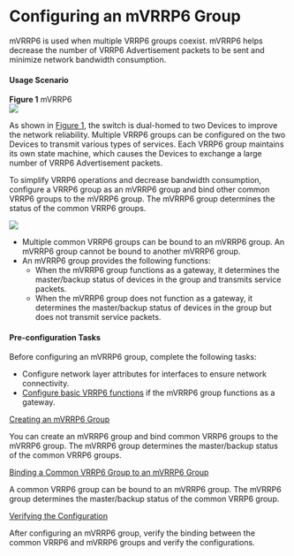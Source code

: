 Configuring an mVRRP6 Group
===========================

mVRRP6 is used when multiple VRRP6 groups coexist. mVRRP6 helps decrease the number of VRRP6 Advertisement packets to be sent and minimize network bandwidth consumption.

#### Usage Scenario

**Figure 1** mVRRP6  
![](images/fig_dc_vrp_vrrp6_cfg_010801.png)  

As shown in [Figure 1](#EN-US_TASK_0172361861__fig_dc_vrp_vrrp6_cfg_010801), the switch is dual-homed to two Devices to improve the network reliability. Multiple VRRP6 groups can be configured on the two Devices to transmit various types of services. Each VRRP6 group maintains its own state machine, which causes the Devices to exchange a large number of VRRP6 Advertisement packets.

To simplify VRRP6 operations and decrease bandwidth consumption, configure a VRRP6 group as an mVRRP6 group and bind other common VRRP6 groups to the mVRRP6 group. The mVRRP6 group determines the status of the common VRRP6 groups.

![](../../../../public_sys-resources/note_3.0-en-us.png) 

* Multiple common VRRP6 groups can be bound to an mVRRP6 group. An mVRRP6 group cannot be bound to another mVRRP6 group.
* An mVRRP6 group provides the following functions:
  + When the mVRRP6 group functions as a gateway, it determines the master/backup status of devices in the group and transmits service packets.
  + When the mVRRP6 group does not function as a gateway, it determines the master/backup status of devices in the group but does not transmit service packets.


#### Pre-configuration Tasks

Before configuring an mVRRP6 group, complete the following tasks:

* Configure network layer attributes for interfaces to ensure network connectivity.
* [Configure basic VRRP6 functions](dc_vrp_vrrp6_cfg_0103.html) if the mVRRP6 group functions as a gateway.


[Creating an mVRRP6 Group](../../../../software/nev8r10_vrpv8r16/user/vrp/dc_vrp_vrrp6_cfg_0109.html)

You can create an mVRRP6 group and bind common VRRP6 groups to the mVRRP6 group. The mVRRP6 group determines the master/backup status of the common VRRP6 groups.

[Binding a Common VRRP6 Group to an mVRRP6 Group](../../../../software/nev8r10_vrpv8r16/user/vrp/dc_vrp_vrrp6_cfg_0110.html)

A common VRRP6 group can be bound to an mVRRP6 group. The mVRRP6 group determines the master/backup status of the common VRRP6 group.

[Verifying the Configuration](../../../../software/nev8r10_vrpv8r16/user/vrp/dc_vrp_vrrp6_cfg_0111.html)

After configuring an mVRRP6 group, verify the binding between the common VRRP6 and mVRRP6 groups and verify the configurations.